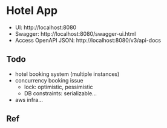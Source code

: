 # Hotel App

- UI: http://localhost:8080
- Swagger: http://localhost:8080/swagger-ui.html
- Access OpenAPI JSON: http://localhost:8080/v3/api-docs

## Todo

- hotel booking system (multiple instances)
- concurrency booking issue
	- lock: optimistic, pessimistic
	- DB constraints: serializable...
- aws infra...


## Ref

